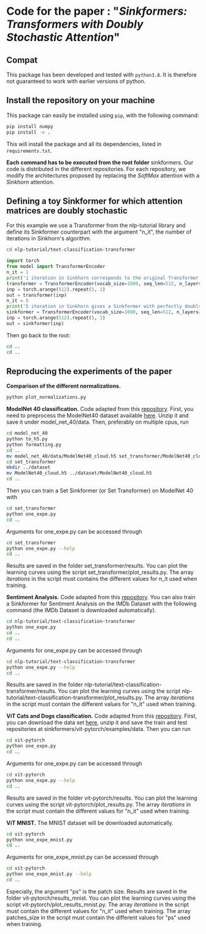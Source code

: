 # Code for the paper : "_Sinkformers:  Transformers with Doubly Stochastic Attention_"



## Compat

This package has been developed and tested with `python3.8`. It is therefore not guaranteed to work with earlier versions of python.

## Install the repository on your machine


This package can easily be installed using `pip`, with the following command:

```bash
pip install numpy
pip install -e .
```

This will install the package and all its dependencies, listed in `requirements.txt`.

**Each command has to be executed from the root folder** sinkformers. 
Our code is distributed in the different repositories. For each repository, we modify the architectures proposed by replacing the _SoftMax_ attention with a _Sinkhorn_ attention.  

## Defining a toy Sinkformer for which attention matrices are doubly stochastic

For this example we use a Transformer from the nlp-tutorial library and define its Sinkformer counterpart with the argument "n_it", the number of iterations in Sinkhorn's algorithm. 

```bash
cd nlp-tutorial/text-classification-transformer
```

```python
import torch
from model import TransformerEncoder
n_it = 1
print('1 iteration in Sinkhorn corresponds to the original Transformer: ')
transformer = TransformerEncoder(vocab_size=1000, seq_len=512, n_layers=1,  n_heads=1, n_it=n_it, print_attention=True, pad_id=-1)
inp = torch.arange(512).repeat(5, 1)
out = transformer(inp)
n_it = 5
print('5 iteration in Sinkhorn gives a Sinkformer with perfectly doubly stochastic attention matrices: ')
sinkformer = TransformerEncoder(vocab_size=1000, seq_len=512, n_layers=1,  n_heads=1, n_it=n_it, print_attention=True, pad_id=-1)
inp = torch.arange(512).repeat(5, 1)
out = sinkformer(inp)
```


Then go back to the root:

```bash
cd ..
cd ..
```

## Reproducing the experiments of the paper

**Comparison of the different normalizations.**

```bash
python plot_normalizations.py
```

**ModelNet 40 classification.** Code adapted from this [repository](https://github.com/juho-lee/set_transformer).
First, you need to preprocess the ModelNet40 dataset available [here](http://modelnet.cs.princeton.edu/). Unzip it and save it under model_net_40/data. Then, preferably on multiple cpus, run

```bash
cd model_net_40
python to_h5.py
python formatting.py
cd ..
mv model_net_40/data/ModelNet40_cloud.h5 set_transformer/ModelNet40_cloud.h5
cd set_transformer
mkdir ../dataset
mv ModelNet40_cloud.h5 ../dataset/ModelNet40_cloud.h5
cd ..
```

Then you can train a Set Sinkformer (or Set Transformer) on ModelNet 40 with 

```bash
cd set_transformer
python one_expe.py
cd ..
```

Arguments for one_expe.py can be accessed through 

```bash
cd set_transformer
python one_expe.py --help
cd ..
```

Results are saved in the folder set_transformer/results. You can plot the learning curves using the script set_transformer/plot_results.py. The array _iterations_ in the script must contains the different values for n_it used when training. 


**Sentiment Analysis.** Code adapted from this [repository](https://github.com/lyeoni/nlp-tutorial/tree/master/text-classification-transformer). You can also train a Sinkformer for Sentiment Analysis on the IMDb Dataset with the following command (the IMDb Dataset is downloaded automatically).

```bash
cd nlp-tutorial/text-classification-transformer
python one_expe.py
cd ..
cd ..
```

Arguments for one_expe.py can be accessed through 

```bash
cd nlp-tutorial/text-classification-transformer
python one_expe.py --help
cd ..
```

Results are saved in the folder nlp-tutorial/text-classification-transformer/results. You can plot the learning curves using the script nlp-tutorial/text-classification-transformer/plot_results.py. The array _iterations_ in the script must contain the different values for "n_it" used when training.

**ViT Cats and Dogs classification.** Code adapted from this [repository](https://github.com/lucidrains/vit-pytorch). First, you can download the data set [here](https://www.kaggle.com/c/dogs-vs-cats/data), unzip it and save the train and test repositories at sinkformers/vit-pytorch/examples/data. Then you can run 

```bash
cd vit-pytorch
python one_expe.py
cd ..
```


Arguments for one_expe.py can be accessed through 

```bash
cd vit-pytorch
python one_expe.py --help
cd ..
```

Results are saved in the folder vit-pytorch/results. You can plot the learning curves using the script vit-pytorch/plot_results.py. The array _iterations_ in the script must contain the different values for "n_it" used when training.

**ViT MNIST.** The MNIST dataset will be downloaded automatically. 

```bash
cd vit-pytorch
python one_expe_mnist.py
cd ..
```

Arguments for one_expe_mnist.py can be accessed through 

```bash
cd vit-pytorch
python one_expe_mnist.py --help
cd ..
```

Especially, the argument "ps" is the patch size. Results are saved in the folder vit-pytorch/results_mnist. You can plot the learning curves using the script vit-pytorch/plot_results_mnist.py. The array _iterations_ in the script must contain the different values for "n_it" used when training. The array patches_size in the script must contain the different values for "ps" used when training.



